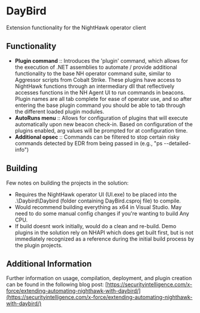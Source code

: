 # DayBird
Extension functionality for the NightHawk operator client

## Functionality

- **Plugin command** :: Introduces the 'plugin' command, which allows for the execution of .NET assemblies to automate / provide additional functionality to the base NH operator command suite, similar to Aggressor scripts from Cobalt Strike. These plugins have access to NightHawk functions through an intermediary dll that reflectively accesses functions in the NH Agent UI to run commands in beacons. Plugin names are all tab complete for ease of operator use, and so after entering the base plugin command you should be able to tab through the different loaded plugin modules.
- **AutoRuns menu** :: Allows for configuration of plugins that will execute automatically upon new beacon check-in. Based on configuration of the plugins enabled, arg values will be prompted for at configuration time.
- **Additional opsec** :: Commands can be filtered to stop certain risky commands detected by EDR from being passed in (e.g., "ps --detailed-info")

## Building

Few notes on building the projects in the solution: 

- Requires the NightHawk operator UI (UI.exe) to be placed into the .\Daybird\Daybird (folder containing DayBird.csproj file) to compile.
- Would recommend building everything as x64 in Visual Studio. May need to do some manual config changes if you're wanting to build Any CPU.
- If build doesnt work initially, would do a clean and re-build. Demo plugins in the solution rely on NHAPI which does get built first, but is not immediately recognized as a reference during the initial build process by the plugin projects.


## Additional Information

Further information on usage, compilation, deployment, and plugin creation can be found in the following blog post: [https://securityintelligence.com/x-force/extending-automating-nighthawk-with-daybird/](https://securityintelligence.com/x-force/extending-automating-nighthawk-with-daybird/)
